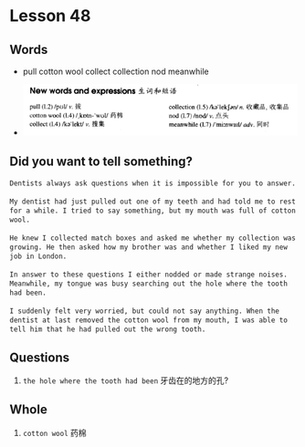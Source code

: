 # Lesson 48

## Words

- pull cotton wool collect collection nod meanwhile

- ![Words](../../../Images/Part2/05/words-48.png)

## Did you want to tell something?

```
Dentists always ask questions when it is impossible for you to answer.

My dentist had just pulled out one of my teeth and had told me to rest for a while. I tried to say something, but my mouth was full of cotton wool.

He knew I collected match boxes and asked me whether my collection was growing. He then asked how my brother was and whether I liked my new job in London.

In answer to these questions I either nodded or made strange noises. Meanwhile, my tongue was busy searching out the hole where the tooth had been.

I suddenly felt very worried, but could not say anything. When the dentist at last removed the cotton wool from my mouth, I was able to tell him that he had pulled out the wrong tooth.
```

## Questions

1. `the hole where the tooth had been` 牙齿在的地方的孔?

## Whole

1. `cotton wool` 药棉
